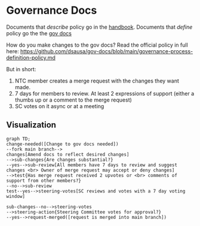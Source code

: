 # Governance Docs

Documents that *describe* policy go in the [handbook](./README.md). Documents that *define* policy go the the [gov docs](https://github.com/dsausa/gov-docs)

How do you make changes to the gov docs? Read the official policy in full here: https://github.com/dsausa/gov-docs/blob/main/governance-process-definition-policy.md

But in short:
1. NTC member creates a merge request with the changes they want made.
2. 7 days for members to review. At least 2 expressions of support (either a thumbs up or a comment to the merge request)
3. SC votes on it async or at a meeting

## Visualization
```mermaid
graph TD;
change-needed([Change to gov docs needed])
--fork main branch-->
changes[Amend docs to reflect desired changes]
-->sub-changes{Are changes substantial?}
--yes-->sub-review[All members have 7 days to review and suggest changes <br> Owner of merge request may accept or deny changes]
-->test{Has merge request received 2 upvotes or <br> comments of support from other members?}
--no-->sub-review
test--yes-->steering-votes[SC reviews and votes with a 7 day voting window]

sub-changes--no-->steering-votes
-->steering-action{Steering Committee votes for approval?}
--yes-->request-merged([request is merged into main branch])



```

